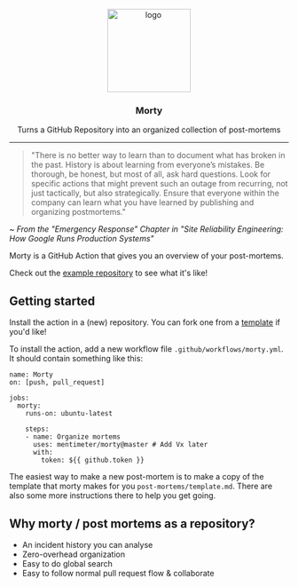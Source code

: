 <p align="center">
  <img alt="logo" src="https://user-images.githubusercontent.com/7828615/95340563-9b261880-08b5-11eb-86f7-156d6c29b44d.png" height="150" />
  <h3 align="center">Morty</h3>
  <p align="center">Turns a GitHub Repository into an organized collection of post-mortems</p>
</p>

---

> "There is no better way to learn than to document what has broken in the past. History is about learning from everyone’s mistakes.
> Be thorough, be honest, but most of all, ask hard questions. Look for specific actions that might prevent such an outage from recurring,
> not just tactically, but also strategically. Ensure that everyone within the company can learn what you have learned by publishing and organizing postmortems."

~ _From the "Emergency Response" Chapter in "Site Reliability Engineering: How Google Runs Production Systems"_

Morty is a GitHub Action that gives you an overview of your post-mortems.

Check out the [example repository](https://github.com/mentimeter/example-post-mortems) to see what it's like!

## Getting started

Install the action in a (new) repository. You can fork one from a [template](https://github.com/mentimeter/example-post-mortems) if you'd like!

To install the action, add a new workflow file `.github/workflows/morty.yml`. It should contain something like this:

```
name: Morty
on: [push, pull_request]

jobs:
  morty:
    runs-on: ubuntu-latest

    steps:
    - name: Organize mortems
      uses: mentimeter/morty@master # Add Vx later
      with:
        token: ${{ github.token }}
```

The easiest way to make a new post-mortem is to make a copy of the template that morty makes for you `post-mortems/template.md`.
There are also some more instructions there to help you get going.

## Why morty / post mortems as a repository?

- An incident history you can analyse
- Zero-overhead organization
- Easy to do global search
- Easy to follow normal pull request flow & collaborate
